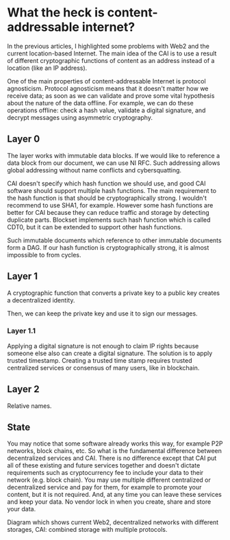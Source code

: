 # What the heck is content-addressable internet?

In the previous articles, I highlighted some problems with Web2 and the current location-based Internet. The main idea of the CAI is to use a result of different cryptographic functions of content as an address instead of a location (like an IP address).

One of the main properties of content-addressable Internet is protocol agnosticism. Protocol agnosticism means that it doesn't matter how we receive data; as soon as we can validate and prove some vital hypothesis about the nature of the data offline. For example, we can do these operations offline: check a hash value, validate a digital signature, and decrypt messages using asymmetric cryptography.

## Layer 0

The layer works with immutable data blocks. If we would like to reference a data block from our document, we can use NI RFC. Such addressing allows global addressing without name conflicts and cybersquatting.

CAI doesn't specify which hash function we should use, and good CAI software should support multiple hash functions. The main requirement to the hash function is that should be cryptographically strong. I wouldn't recommend to use SHA1, for example. However some hash functions are better for CAI because they can reduce traffic and storage by detecting duplicate parts. Blockset implements such hash function which is called CDT0, but it can be extended to support other hash functions.

Such immutable documents which reference to other immutable documents form a DAG. If our hash function is cryptographically strong, it is almost impossible to from cycles.

## Layer 1

A cryptographic function that converts a private key to a public key creates a decentralized identity.

Then, we can keep the private key and use it to sign our messages.

### Layer 1.1

Applying a digital signature is not enough to claim IP rights because someone else also can create a digital signature. The solution is to apply trusted timestamp. Creating a trusted time stamp requires trusted centralized services or consensus of many users, like in blockchain.

## Layer 2

Relative names.

## State

You may notice that some software already works this way, for example P2P networks, block chains, etc. So what is the fundamental difference between decentralized services and CAI. There is no difference except that CAI put all of these existing and future services together and doesn't dictate requirements such as cryptocurrency fee to include your data to their network (e.g. block chain). You may use multiple different centralized or decentralized service and pay for them, for example to promote your content, but it is not required. And, at any time you can leave these services and keep your data. No vendor lock in when you create, share and store your data.

Diagram which shows current Web2, decentralized networks with different storages, CAI: combined storage with multiple protocols. 